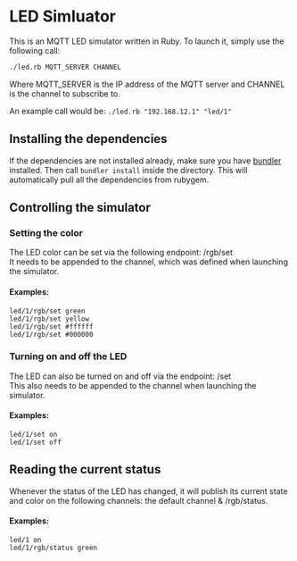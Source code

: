 # LED Simluator
This is an MQTT LED simulator written in Ruby.
To launch it, simply use the following call:

```bash
./led.rb MQTT_SERVER CHANNEL
```

Where MQTT_SERVER is the IP address of the MQTT server and CHANNEL is the channel to subscribe to.

An example call would be: `./led.rb "192.168.12.1" "led/1"`

## Installing the dependencies
If the dependencies are not installed already, make sure you have [bundler](https://bundler.io/) installed. Then call `bundler install` inside the directory. This will automatically pull all the dependencies from rubygem.

## Controlling the simulator
### Setting the color
The LED color can be set via the following endpoint: /rgb/set  
It needs to be appended to the channel, which was defined when launching the simulator.

#### Examples:
`led/1/rgb/set green`  
`led/1/rgb/set yellow`  
`led/1/rgb/set #ffffff`  
`led/1/rgb/set #000000`  

### Turning on and off the LED
The LED can also be turned on and off via the endpoint: /set  
This also needs to be appended to the channel when launching the simulator.

#### Examples:
`led/1/set on`  
`led/1/set off`  

## Reading the current status
Whenever the status of the LED has changed, it will publish its current state and color on the following channels: the default channel & /rgb/status.

#### Examples:
`led/1 on`  
`led/1/rgb/status green`  
